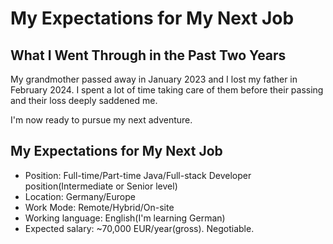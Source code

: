 # My Expectations for My Next Job


## What I Went Through in the Past Two Years

My grandmother passed away in January 2023 and I lost my father in February 2024. I spent a lot of time taking care of them before their passing and their loss deeply saddened me.

I'm now ready to pursue my next adventure.

## My Expectations for My Next Job

* Position: Full-time/Part-time Java/Full-stack Developer position(Intermediate or Senior level)
* Location: Germany/Europe
* Work Mode: Remote/Hybrid/On-site
* Working language: English(I'm learning German)
* Expected salary: ~70,000 EUR/year(gross). Negotiable.
